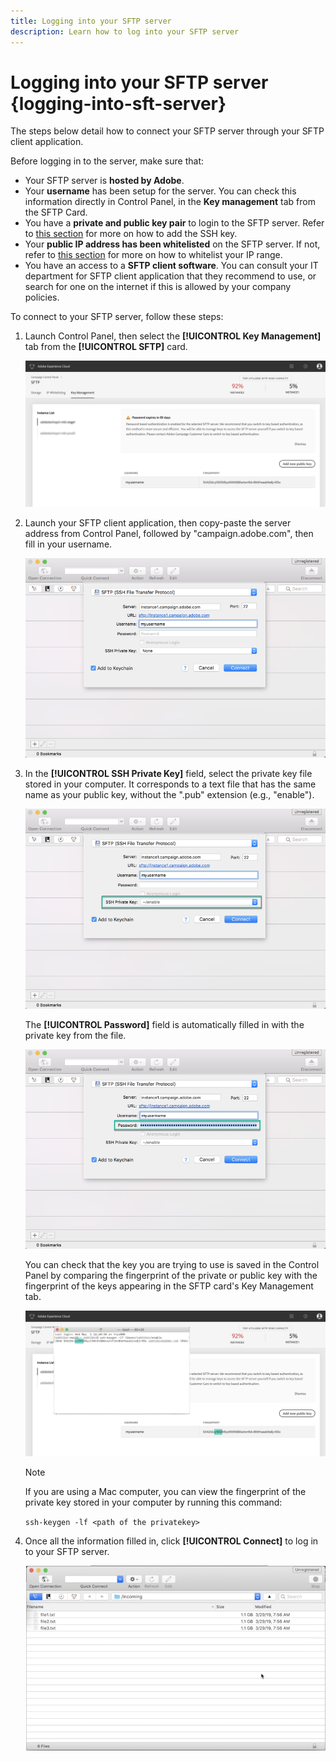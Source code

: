 ```yaml
---
title: Logging into your SFTP server
description: Learn how to log into your SFTP server
---
```


# Logging into your SFTP server {logging-into-sft-server}

The steps below detail how to connect your SFTP server through your SFTP client application.

Before logging in to the server, make sure that:

* Your SFTP server is **hosted by Adobe**.
* Your **username** has been setup for the server. You can check this information directly in Control Panel, in the **Key management** tab from the SFTP Card.
* You have a **private and public key pair** to login to the SFTP server. Refer to [this section](../../sftp/using/key-management.md) for more on how to add the SSH key.
* Your **public IP address has been whitelisted** on the SFTP server. If not, refer to [this section](../../sftp/using/ip-range-whitelisting.md) for more on how to whitelist your IP range.
* You have an access to a **SFTP client software**. You can consult your IT department for SFTP client application that they recommend to use, or search for one on the internet if this is allowed by your company policies.

To connect to your SFTP server, follow these steps:

1. Launch Control Panel, then select the **[!UICONTROL Key Management]** tab from the **[!UICONTROL SFTP]** card.

    ![](assets/fingerprintNEW2.png)

1. Launch your SFTP client application, then copy-paste the server address from Control Panel, followed by "campaign.adobe.com", then fill in your username.

    ![](assets/connect1.png)

1. In the **[!UICONTROL SSH Private Key]** field, select the private key file stored in your computer. It corresponds to a text file that has the same name as your public key, without the ".pub" extension (e.g., "enable").

    ![](assets/connect2.png)

    The **[!UICONTROL Password]** field is automatically filled in with the private key from the file.

    ![](assets/connect3.png)

    You can check that the key you are trying to use is saved in the Control Panel by comparing the fingerprint of the private or public key with the fingerprint of the keys appearing in the SFTP card's Key Management tab.

    ![](assets/fingerprint3.png)

    >[!NOTE]
    >
    >If you are using a Mac computer, you can view the fingerprint of the private key stored in your computer by running this command:
    >
    >`ssh-keygen -lf <path of the privatekey>`

1. Once all the information filled in, click **[!UICONTROL Connect]** to log in to your SFTP server.

    ![](assets/sftpconnected.png)
    
